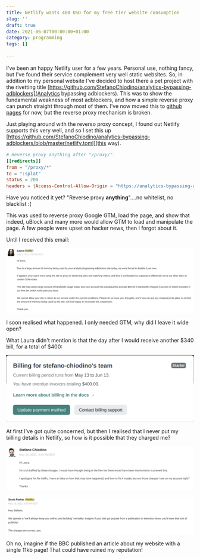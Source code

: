 ```yaml
---
title: Netlify wants 400 USD for my free tier website consumption
slug: ''
draft: true
date: 2021-06-07T00:00:00+01:00
category: programming
tags: []

---
```

I've been an happy Netlify user for a few years. Personal use, nothing fancy, but I've found their service complement very well static websites. So, in addition to my personal website I've decided to host there a pet project with the rivetting title [https://github.com/StefanoChiodino/analytics-bypassing-adblockers](Analytics bypassing adblockers). This was to show the fundamental weakness of most adblockers, and how a simple reverse proxy can punch straight through most of them. I've now moved this to [github pages](https://stefanochiodino.github.io/analytics-bypassing-adblockers/) for now, but the reverse proxy mechanism is broken.

Just playing around with the reverso proxy concept, I found out Netlify supports this very well, and so I set this up [https://github.com/StefanoChiodino/analytics-bypassing-adblockers/blob/master/netlify.toml](this way).

```toml
# Reverse proxy anything after "/proxy/".
[[redirects]]
from = "/proxy/*"
to = ":splat"
status = 200
headers = {Access-Control-Allow-Origin = "https://analytics-bypassing-adblockers.netlify.com"}
```

Have you noticed it yet? "Reverse proxy **anything**"....no whitelist, no blacklist :(

This was used to reverse proxy Google GTM, load the page, and show that indeed, uBlock and many more would allow GTM to load and manipulate the page. A few people were upset on hacker news, then I forgot about it.

Until I received this email:

![](/uploads/netlify_chages.png)

I soon realised what happened. I only needed GTM, why did I leave it wide open?

What Laura didn't mention is that the day after I would receive another $340 bill, for a total of $400:

![](/uploads/netlify_bill-1.png)

At first I've got quite concerned, but then I realised that I never put my billing details in Netlify, so how is it possible that they charged me?

![](/uploads/netlify_question.png)

![](/uploads/netlify_answer.png)

Oh no, imagine if the BBC published an article about my website with a single 11kb page! That could have ruined my reputation!